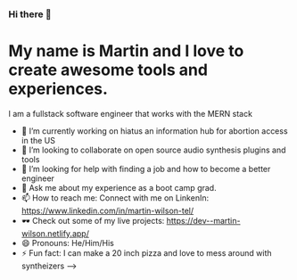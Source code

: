 ### Hi there 👋
# My name is Martin and I love to create awesome tools and experiences.
I am a fullstack software engineer that works with the MERN stack

- 🔭 I’m currently working on hiatus an information hub for abortion access in the US
- 👯 I’m looking to collaborate on open source audio synthesis plugins and tools
- 🤔 I’m looking for help with finding a job and how to become a better engineer
- 💬 Ask me about my experience as a boot camp grad. 
- 📫 How to reach me: Connect with me on LinkenIn: https://www.linkedin.com/in/martin-wilson-tel/
- 🕶 Check out some of my live projects: https://dev--martin-wilson.netlify.app/
- 😄 Pronouns: He/Him/His
- ⚡ Fun fact: I can make a 20 inch pizza and love to mess around with syntheizers
-->
